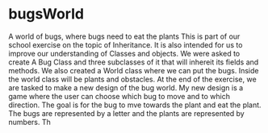 # bugsWorld
A world of bugs, where bugs need to eat the plants 
This is part of our school exercise on the topic of Inheritance. It is also intended for us to improve our understanding of Classes and objects. We were asked to create A Bug Class and three subclasses of it that will inhereit its fields and methods. We also created a World class where we can put the bugs. Inside the world class will be plants and obstacles. At the end of the exercise, we are tasked to make a new design of the bug world. My new design is a game where the user can choose which bug to move and to which direction. The goal is for the bug to mve towards the plant and eat the plant. The bugs are represented by a letter and the plants are represented by numbers. Th
